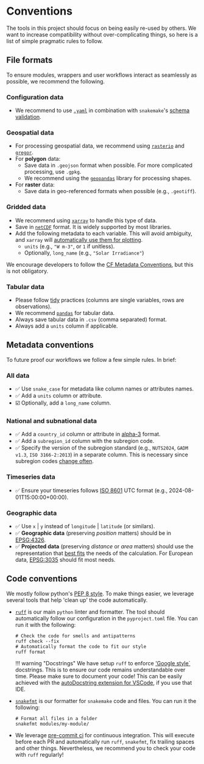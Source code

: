 # Conventions

The tools in this project should focus on being easily re-used by others.
We want to increase compatibility without over-complicating things, so here is a list of simple pragmatic rules to follow.

## File formats

To ensure modules, wrappers and user workflows interact as seamlessly as possible, we recommend the following.

### Configuration data

- We recommend to use [`.yaml`](https://yaml.org/) in combination with `snakemake`'s [schema validation](https://snakemake.readthedocs.io/en/stable/snakefiles/configuration.html#validation).

### Geospatial data

- For processing geospatial data, we recommend using [`rasterio`](https://github.com/rasterio/rasterio) and [`gregor`](https://github.com/jnnr/gregor).
- For **polygon** data:
    - Save data in `.geojson` format when possible. For more complicated processing, use `.gpkg`.
    - We recommend using the [`geopandas`](https://geopandas.org/en/stable/) library for processing shapes.
- For **raster** data:
    - Save data in geo-referenced formats when possible (e.g., `.geotiff`).

### Gridded data

- We recommend using [`xarray`](https://docs.xarray.dev/en/stable/) to handle this type of data.
- Save in [`netCDF`](https://en.wikipedia.org/wiki/NetCDF) format. It is widely supported by most libraries.
- Add the following metadata to each variable. This will avoid ambiguity, and `xarray` will [automatically use them for plotting](https://docs.xarray.dev/en/stable/getting-started-guide/quick-overview.html#attributes).
    - `units` (e.g., `"W m-3"`, or `1` if unitless).
    - Optionally, `long_name` (e.g., `"Solar Irradiance"`)

We encourage developers to follow the [CF Metadata Conventions](https://cfconventions.org/cf-conventions/cf-conventions.html), but this is not obligatory.

### Tabular data

- Please follow [tidy](https://vita.had.co.nz/papers/tidy-data.pdf) practices (columns are single variables, rows are observations).
- We recommend [`pandas`](https://pandas.pydata.org/docs/) for tabular data.
- Always save tabular data in `.csv` (comma separated) format.
- Always add a `units` column if applicable.

## Metadata conventions

To future proof our workflows we follow a few simple rules. In brief:

### All data

- :white_check_mark: Use `snake_case` for metadata like column names or attributes names.
- :white_check_mark: Add a `units` column or attribute.
- :ballot_box_with_check: Optionally, add a `long_name` column.

### National and subnational data

- :white_check_mark: Add a `country_id` column or attribute in [alpha-3](https://en.wikipedia.org/wiki/ISO_3166-1_alpha-3) format.
- :white_check_mark: Add a `subregion_id` column with the subregion code.
- :white_check_mark: Specify the version of the subregion standard (e.g., `NUTS2024`, `GADM v1.3`, `ISO 3166-2:2013`) in a separate column. This is necessary since subregion codes [change often](https://ec.europa.eu/eurostat/web/nuts/history).

### Timeseries data

- :white_check_mark: Ensure your timeseries follows [ISO 8601](https://en.wikipedia.org/wiki/ISO_8601) UTC format (e.g., 2024-08-01T15:00:00+00:00).

### Geographic data

- :white_check_mark: Use `x` | `y` instead of `longitude` | `latitude` (or similars).
- :white_check_mark: **Geographic data** (preserving *position* matters) should be in [EPSG:4326](https://epsg.io/4326).
- :white_check_mark: **Projected data** (preserving *distance* or *area* matters) should use the representation that [best fits](https://learn.arcgis.com/en/projects/choose-the-right-projection/) the needs of the calculation. For European data, [EPSG:3035](https://epsg.io/3035) should fit most needs.

## Code conventions

We mostly follow python's [PEP 8 style](https://peps.python.org/pep-0008/).
To make things easier, we leverage several tools that help 'clean up' the code automatically.

- [`ruff`](https://docs.astral.sh/ruff/) is our main `python` linter and formatter. The tool should automatically follow our configuration in the `pyproject.toml` file. You can run it with the following:

    ```shell
    # Check the code for smells and antipatterns
    ruff check --fix
    # Automatically format the code to fit our style
    ruff format
    ```

    !!! warning "Docstrings"
        We have setup `ruff` to enforce ['Google style`](https://google.github.io/styleguide/pyguide.html#38-comments-and-docstrings) docstrings.
        This is to ensure our code remains understandable over time.
        Please make sure to document your code!
        This can be easily achieved with the [autoDocstring extension for VSCode](https://github.com/NilsJPWerner/autoDocstring), if you use that IDE.

- [`snakefmt`](https://github.com/snakemake/snakefmt) is our formatter for `snakemake` code and files. You can run it the following:

    ```shell
    # Format all files in a folder
    snakefmt modules/my-module/
    ```

- We leverage [pre-commit ci](https://pre-commit.ci/) for continuous integration. This will execute before each PR and automatically run `ruff`, `snakefmt`, fix trailing spaces and other things. Nevertheless, we recommend you to check your code with `ruff` regularly!
